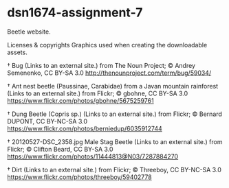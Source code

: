 # dsn1674-assignment-7
Beetle website.

Licenses & copyrights
Graphics used when creating the downloadable assets.

† Bug (Links to an external site.) from The Noun Project; © Andrey Semenenko, CC BY-SA 3.0
http://thenounproject.com/term/bug/59034/

† Ant nest beetle (Paussinae, Carabidae) from a Javan mountain rainforest (Links to an external site.) from Flickr; © gbohne, CC BY-SA 3.0
https://www.flickr.com/photos/gbohne/5675259761

† Dung Beetle (Copris sp.) (Links to an external site.) from Flickr; © Bernard DUPONT, CC BY-NC-SA 3.0
https://www.flickr.com/photos/berniedup/6035912744

† 20120527-DSC_2358.jpg Male Stag Beetle (Links to an external site.) from Flickr; © Clifton Beard, CC BY-SA 3.0
https://www.flickr.com/photos/11444813@N03/7287884270

† Dirt (Links to an external site.) from Flickr; © Threeboy, CC BY-NC-SA 3.0
https://www.flickr.com/photos/threeboy/59402778